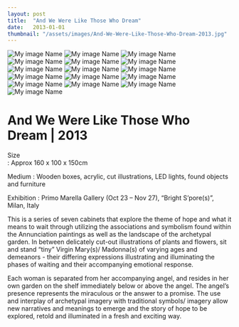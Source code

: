 ```yaml
---
layout: post
title:  "And We Were Like Those Who Dream"
date:   2013-01-01
thumbnail: "/assets/images/And-We-Were-Like-Those-Who-Dream-2013.jpg"
---
```



![My image Name](/assets/images/And-We-Were-Like-Those-Who-Dreamed-1.jpg)
![My image Name](/assets/images/And-We-Were-Like-Those-Who-Dreamed-2.jpg)
![My image Name](/assets/images/And-We-Were-Like-Those-Who-Dreamed-3.jpg)
![My image Name](/assets/images/And-We-Were-Like-Those-Who-Dreamed-4.jpg)
![My image Name](/assets/images/And-We-Were-Like-Those-Who-Dreamed-5.jpg)
![My image Name](/assets/images/And-We-Were-Like-Those-Who-Dreamed-6.jpg)
![My image Name](/assets/images/And-We-Were-Like-Those-Who-Dreamed-7.jpg)
![My image Name](/assets/images/And-We-Were-Like-Those-Who-Dreamed-8.jpg)
![My image Name](/assets/images/And-We-Were-Like-Those-Who-Dreamed-9.jpg)
![My image Name](/assets/images/And-We-Were-Like-Those-Who-Dreamed-10.jpg)
![My image Name](/assets/images/And-We-Were-Like-Those-Who-Dreamed-11.jpg)
![My image Name](/assets/images/And-We-Were-Like-Those-Who-Dreamed-12.jpg)
![My image Name](/assets/images/And-We-Were-Like-Those-Who-Dreamed-13.jpg)
![My image Name](/assets/images/And-We-Were-Like-Those-Who-Dreamed-14.jpg)
![My image Name](/assets/images/And-We-Were-Like-Those-Who-Dreamed-15.jpg)
![My image Name](/assets/images/And-We-Were-Like-Those-Who-Dreamed-16.jpg)

# And We Were Like Those Who Dream | 2013

Size  
: Approx 160 x 100 x 150cm

Medium
: Wooden boxes, acrylic, cut illustrations, LED lights, found objects and furniture

Exhibition
: Primo Marella Gallery (Oct 23 – Nov 27), “Bright S’pore(s)”, Milan, Italy

This is a series of seven cabinets that explore the theme of hope and what it means to wait through utilizing the associations and symbolism found within the Annunciation paintings as well as the landscape of the archetypal garden.   In between delicately cut-out illustrations of plants and flowers, sit and stand “tiny” Virgin Mary(s)/ Madonna(s) of varying ages and demeanors - their differing expressions illustrating and illuminating the phases of waiting and their accompanying emotional response.

Each woman is separated from her accompanying angel, and resides in her own garden on the shelf immediately below or above the angel.  The angel’s presence represents the miraculous or the answer to a promise.  The use and interplay of archetypal imagery with traditional symbols/ imagery allow new narratives and meanings to emerge and the story of hope to be explored, retold and illuminated in a fresh and exciting way.